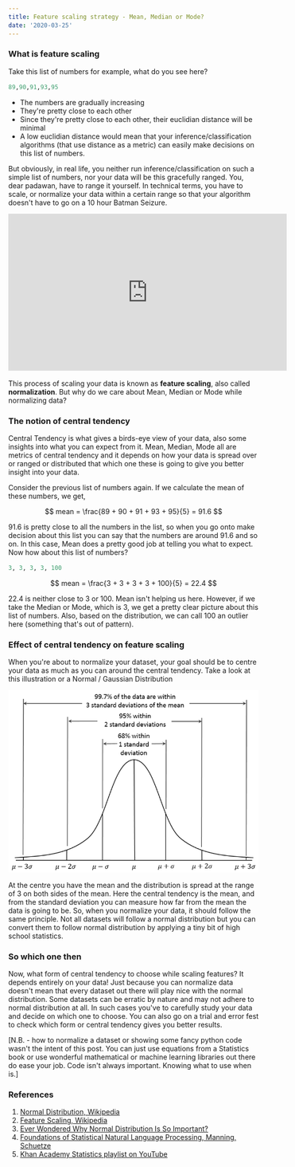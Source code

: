 ```yaml
---
title: Feature scaling strategy - Mean, Median or Mode?
date: '2020-03-25'
---
```


### What is feature scaling

Take this list of numbers for example, what do you see here?

```python
89,90,91,93,95
```

- The numbers are gradually increasing
- They're pretty close to each other
- Since they're pretty close to each other, their euclidian distance will be minimal
- A low euclidian distance would mean that your inference/classification algorithms (that use distance as a metric) can easily make decisions on this list of numbers.

But obviously, in real life, you neither run inference/classification on such a simple list of numbers, nor your data will be this gracefully ranged. You, dear padawan, have to range it yourself. In technical terms, you have to scale, or normalize your data within a certain range so that your algorithm doesn't have to go on a 10 hour Batman Seizure.

<iframe width="560" height="315" src="https://www.youtube-nocookie.com/embed/x6tNPUTgrL4" frameborder="0" allow="accelerometer; autoplay; encrypted-media; gyroscope; picture-in-picture" allowfullscreen></iframe>

This process of scaling your data is known as **feature scaling**, also called **normalization**. But why do we care about Mean, Median or Mode while normalizing data?

### The notion of central tendency

Central Tendency is what gives a birds-eye view of your data, also some insights into what you can expect from it. Mean, Median, Mode all are metrics of central tendency and it depends on how your data is spread over or ranged or distributed that which one these is going to give you better insight into your data.

Consider the previous list of numbers again. If we calculate the mean of these numbers, we get,

$$
mean = \frac{89 + 90 + 91 + 93 + 95}{5} = 91.6
$$

91.6 is pretty close to all the numbers in the list, so when you go onto make decision about this list you can say that the numbers are around 91.6 and so on. In this case, Mean does a pretty good job at telling you what to expect. Now how about this list of numbers?

```python
3, 3, 3, 3, 100
```

$$
mean = \frac{3 + 3 + 3 + 3 + 100}{5} = 22.4
$$

22.4 is neither close to 3 or 100. Mean isn't helping us here. However, if we take the Median or Mode, which is 3, we get a pretty clear picture about this list of numbers. Also, based on the distribution, we can call 100 an outlier here (something that's out of pattern).

### Effect of central tendency on feature scaling

When you're about to normalize your dataset, your goal should be to centre your data as much as you can around the central tendency. Take a look at this illustration or a Normal / Gaussian Distribution

![Dan Kernler (2014), A visual representation of the Empricial(68-95-99.7) Rule based on the normal distribution, Wikipedia](./normal.png)

At the centre you have the mean and the distribution is spread at the range of 3 on both sides of the mean. Here the central tendency is the mean, and from the standard deviation you can measure how far from the mean the data is going to be. So, when you normalize your data, it should follow the same principle. Not all datasets will follow a normal distribution but you can convert them to follow normal distribution by applying a tiny bit of high school statistics.

### So which one then

Now, what form of central tendency to choose while scaling features? It depends entirely on your data! Just because you can normalize data doesn't mean that every dataset out there will play nice with the normal distribution. Some datasets can be erratic by nature and may not adhere to normal distribution at all. In such cases you've to carefully study your data and decide on which one to choose. You can also go on a trial and error fest to check which form or central tendency gives you better results.

[N.B. - how to normalize a dataset or showing some fancy python code wasn't the intent of this post. You can just use equations from a Statistics book or use wonderful mathematical or machine learning libraries out there do ease your job. Code isn't always important. Knowing what to use when is.]

### References

1. [Normal Distribution, Wikipedia](https://www.wikiwand.com/en/Normal_distribution)
2. [Feature Scaling, Wikipedia](https://www.wikiwand.com/en/Feature_scaling)
3. [Ever Wondered Why Normal Distribution Is So Important?](https://medium.com/fintechexplained/ever-wondered-why-normal-distribution-is-so-important-110a482abee3)
4. [Foundations of Statistical Natural Language Processing, Manning, Schuetze](https://mitpress.mit.edu/books/foundations-statistical-natural-language-processing)
5. [Khan Academy Statistics playlist on YouTube](https://www.youtube.com/playlist?list=PL4C863861E3B2E380)
